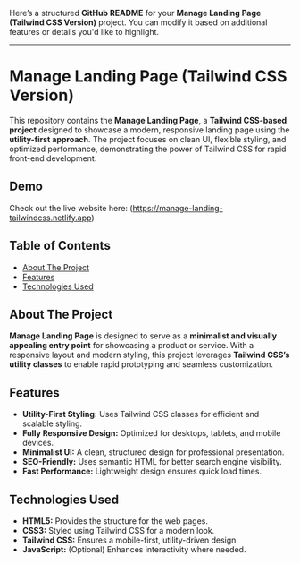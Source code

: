 Here’s a structured **GitHub README** for your **Manage Landing Page (Tailwind CSS Version)** project. You can modify it based on additional features or details you'd like to highlight.

---

# Manage Landing Page (Tailwind CSS Version)

This repository contains the **Manage Landing Page**, a **Tailwind CSS-based project** designed to showcase a modern, responsive landing page using the **utility-first approach**. The project focuses on clean UI, flexible styling, and optimized performance, demonstrating the power of Tailwind CSS for rapid front-end development.

## Demo

Check out the live website here: (https://manage-landing-tailwindcss.netlify.app)

## Table of Contents

- [About The Project](#about-the-project)
- [Features](#features)
- [Technologies Used](#technologies-used)

## About The Project

**Manage Landing Page** is designed to serve as a **minimalist and visually appealing entry point** for showcasing a product or service. With a responsive layout and modern styling, this project leverages **Tailwind CSS’s utility classes** to enable rapid prototyping and seamless customization.

## Features

- **Utility-First Styling:** Uses Tailwind CSS classes for efficient and scalable styling.
- **Fully Responsive Design:** Optimized for desktops, tablets, and mobile devices.
- **Minimalist UI:** A clean, structured design for professional presentation.
- **SEO-Friendly:** Uses semantic HTML for better search engine visibility.
- **Fast Performance:** Lightweight design ensures quick load times.

## Technologies Used

- **HTML5:** Provides the structure for the web pages.
- **CSS3:** Styled using Tailwind CSS for a modern look.
- **Tailwind CSS:** Ensures a mobile-first, utility-driven design.
- **JavaScript:** (Optional) Enhances interactivity where needed.

